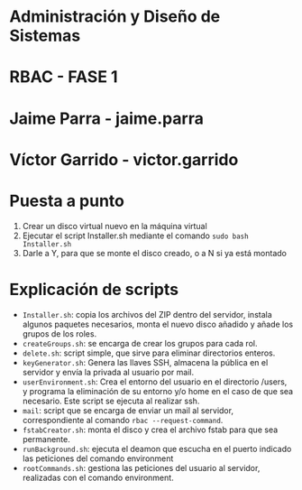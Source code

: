 # Administración y Diseño de Sistemas
# RBAC - FASE 1
# Jaime Parra - jaime.parra
# Víctor Garrido - victor.garrido

# Puesta a punto
1. Crear un disco virtual nuevo en la máquina virtual
2. Ejecutar el script Installer.sh mediante el comando `sudo bash Installer.sh`
3. Darle a Y, para que se monte el disco creado, o a N si ya está montado

# Explicación de scripts

* `Installer.sh`: copia los archivos del ZIP dentro del servidor, instala algunos paquetes necesarios, monta el nuevo disco añadido y añade los grupos de los roles.
* `createGroups.sh`: se encarga de crear los grupos para cada rol.
* `delete.sh`: script simple, que sirve para eliminar directorios enteros.
* `keyGenerator.sh`: Genera las llaves SSH, almacena la pública en el servidor y envía la privada al usuario por mail.
* `userEnvironment.sh`: Crea el entorno del usuario en el directorio /users, y programa la eliminación de su entorno y/o home en el caso de que sea necesario. Este script se ejecuta al realizar ssh.
* `mail`: script que se encarga de enviar un mail al servidor, correspondiente al comando `rbac --request-command`.
* `fstabCreator.sh`: monta el disco y crea el archivo fstab para que sea permanente.
* `runBackground.sh`: ejecuta el deamon que escucha en el puerto indicado las peticiones del comando environment
* `rootCommands.sh`: gestiona las peticiones del usuario al servidor, realizadas con el comando environment.
